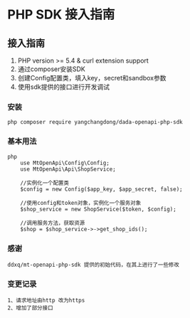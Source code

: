 # PHP SDK 接入指南

## 接入指南

  1. PHP version >= 5.4 & curl extension support
  2. 通过composer安装SDK
  3. 创建Config配置类，填入key，secret和sandbox参数
  4. 使用sdk提供的接口进行开发调试


### 安装

```
php composer require yangchangdong/dada-openapi-php-sdk

```

### 基本用法

```
php
    use MtOpenApi\Config\Config;
    use MtOpenApi\Api\ShopService;

    //实例化一个配置类
    $config = new Config($app_key, $app_secret, false);

    //使用config和token对象，实例化一个服务对象
    $shop_service = new ShopService($token, $config);

    //调用服务方法，获取资源
    $shop = $shop_service->->get_shop_ids();
```

### 感谢
```$xslt
ddxq/mt-openapi-php-sdk 提供的初始代码，在其上进行了一些修改
```

### 变更记录
```$xslt
1、请求地址由http 改为https
2、增加了部分接口
```
